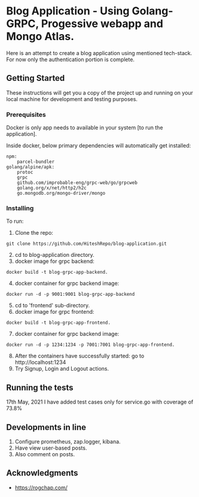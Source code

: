 # Blog Application - Using Golang-GRPC, Progessive webapp and Mongo Atlas.

Here is an attempt to create a blog application using mentioned tech-stack.
For now only the authentication portion is complete.

## Getting Started

These instructions will get you a copy of the project up and running on your local machine for development and testing purposes.

### Prerequisites

Docker is only app needs to available in your system [to run the application].

Inside docker, below primary dependencies will automatically get installed:

```
npm:
    parcel-bundler
golang/alpine/apk:
    protoc
    grpc
    github.com/improbable-eng/grpc-web/go/grpcweb
    golang.org/x/net/http2/h2c
    go.mongodb.org/mongo-driver/mongo
```

### Installing

To run:

1. Clone the repo:

```
git clone https://github.com/HiteshRepo/blog-application.git
```

2. cd to blog-application directory.
3. docker image for grpc backend:

```
docker build -t blog-grpc-app-backend.
```

4. docker container for grpc backend image:

```
docker run -d -p 9001:9001 blog-grpc-app-backend
```

5. cd to 'frontend' sub-directory.
6. docker image for grpc frontend:

```
docker build -t blog-grpc-app-frontend.
```

7. docker container for grpc backend image:

```
docker run -d -p 1234:1234 -p 7001:7001 blog-grpc-app-frontend.
```

8. After the containers have successfully started: go to http://localhost:1234
9. Try Signup, Login and Logout actions.

## Running the tests

17th May, 2021
I have added test cases only for service.go with coverage of 73.8%

## Developments in line

1. Configure prometheus, zap.logger, kibana.
2. Have view user-based posts.
3. Also comment on posts.

## Acknowledgments

- https://rogchap.com/

